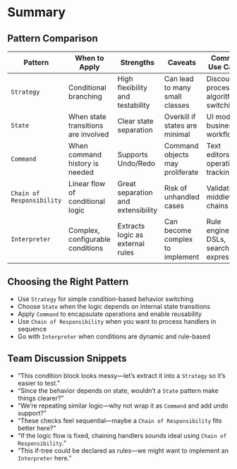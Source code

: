 # Summary

## Pattern Comparison

| Pattern                   | When to Apply                       | Strengths                          | Caveats                         | Common Use Cases                         |
| ------------------------- | ----------------------------------- | ---------------------------------- | ------------------------------- | ---------------------------------------- |
| `Strategy`                | Conditional branching               | High flexibility and testability   | Can lead to many small classes  | Discount processing, algorithm switching |
| `State`                   | When state transitions are involved | Clear state separation             | Overkill if states are minimal  | UI modes, business workflows             |
| `Command`                 | When command history is needed      | Supports Undo/Redo                 | Command objects may proliferate | Text editors, operation tracking         |
| `Chain of Responsibility` | Linear flow of conditional logic    | Great separation and extensibility | Risk of unhandled cases         | Validation, middleware chains            |
| `Interpreter`             | Complex, configurable conditions    | Extracts logic as external rules   | Can become complex to implement | Rule engines, DSLs, search expressions   |

## Choosing the Right Pattern

- Use `Strategy` for simple condition-based behavior switching
- Choose `State` when the logic depends on internal state transitions
- Apply `Command` to encapsulate operations and enable reusability
- Use `Chain of Responsibility` when you want to process handlers in sequence
- Go with `Interpreter` when conditions are dynamic and rule-based

## Team Discussion Snippets

- “This condition block looks messy—let’s extract it into a `Strategy` so it’s easier to test.”
- “Since the behavior depends on state, wouldn’t a `State` pattern make things clearer?”
- “We’re repeating similar logic—why not wrap it as `Command` and add undo support?”
- “These checks feel sequential—maybe a `Chain of Responsibility` fits better here?”
- “If the logic flow is fixed, chaining handlers sounds ideal using `Chain of Responsibility`.”
- “This if-tree could be declared as rules—we might want to implement an `Interpreter` here.”
